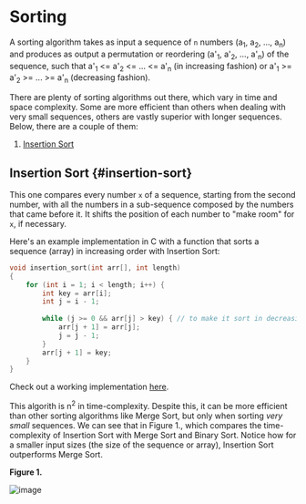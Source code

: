 # Sorting

A sorting algorithm takes as input a sequence of `n` numbers (a<sub>1</sub>, a<sub>2</sub>, ..., a<sub>n</sub>) and produces as output a permutation or reordering (a'<sub>1</sub>, a'<sub>2</sub>, ..., a'<sub>n</sub>) of the sequence, such that a'<sub>1</sub> <= a'<sub>2</sub> <= ... <= a'<sub>n</sub> (in increasing fashion) or a'<sub>1</sub> >= a'<sub>2</sub> >= ... >= a'<sub>n</sub> (decreasing fashion).

There are plenty of sorting algorithms out there, which vary in time and space complexity. Some are more efficient than others when dealing with very small sequences, others are vastly superior with longer sequences. Below, there are a couple of them:

1. [Insertion Sort](#insertion-sort)

## Insertion Sort {#insertion-sort}

This one compares every number `x` of a sequence, starting from the second number, with all the numbers in a sub-sequence composed by the numbers that came before it. It shifts the position of each number to "make room" for `x`, if necessary.

Here's an example implementation in C with a function that sorts a sequence (array) in increasing order with Insertion Sort:
```c
void insertion_sort(int arr[], int length)
{
    for (int i = 1; i < length; i++) {
        int key = arr[i];
        int j = i - 1;
        
        while (j >= 0 && arr[j] > key) { // to make it sort in decreasing order, replace second operator by '<'
            arr[j + 1] = arr[j];
            j = j - 1;
        }
        arr[j + 1] = key;
    }
}
```
Check out a working implementation [here](insertion_sort.c).

This algorith is n<sup>2</sup> in time-complexity. Despite this, it can be more efficient than other sorting algorithms like Merge Sort, but only when sorting _very small_ sequences. We can see that in Figure 1., which compares the time-complexity of Insertion Sort with Merge Sort and Binary Sort. Notice how for a smaller input sizes (the size of the sequence or array), Insertion Sort outperforms Merge Sort.

**Figure 1.**

![image](https://github.com/mateusriff/algorithms/assets/105450782/c1fc16ac-a6fd-4b11-aa6a-b3cbdff0651b)

